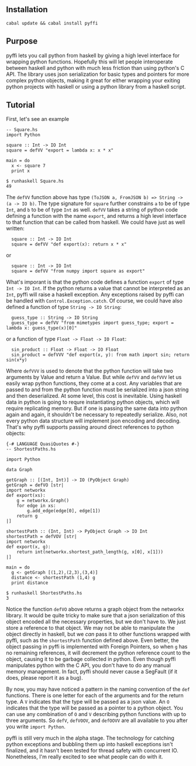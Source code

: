 <h2>Installation</h2>

    cabal update && cabal install pyffi
    
<h2>Purpose</h2>

pyffi lets you call python from haskell by giving a high level interface for wrapping python functions. Hopefully this will let people interoperate between haskell and python with much less friction than using python's C API. The library uses json serialization for basic types and pointers for more complex python objects, making it great for either wrapping your exiting python projects with haskell or using a python library from a haskell script.

<h2>Tutorial</h2>
First, let's see an example

    -- Square.hs
    import Python
    
    square :: Int -> IO Int
    square = defVV "export = lambda x: x * x"
    
    main = do
      x <- square 7
      print x
  
  <p></p>
  
    $ runhaskell Square.hs
    49
  
  The `defVV` function above has type `(ToJSON a, FromJSON b) => String -> (a -> IO b)`. The type signature for `square` further constrains `a` to be of type `Int`, and `b` to be of type `Int` as well. `defVV` takes a string of python code defining a function with the name `export`, and returns a high level interface to that function that can be called from haskell. We could have just as well written:
      
      square :: Int -> IO Int
      square = defVV "def export(x): return x * x"
      
  or 
  
      square :: Int -> IO Int
      square = defVV "from numpy import square as export"
      
  What's imporant is that the python code defines a function `export` of type `Int -> IO Int`. If the python returns a value that cannot be interpreted as an `Int`, pyffi will raise a haskell exception. Any exceptions raised by pyffi can be handled with `Control.Exception.catch`. Of course, we could have also defined a function of type `String -> IO String`:
  
      guess_type :: String -> IO String
      guess_type = defVV "from mimetypes import guess_type; export = lambda x: guess_type(x)[0]"
  
  or a function of type `Float -> Float -> IO Float`:
  
      sin_product :: Float -> Float -> IO Float
      sin_product = defVVV "def export(x, y): from math import sin; return sin(x*y)
      
  Where `defVVV` is used to denote that the python function will take two arguments by Value and return a Value. But while `defVV` and `defVVV` let us easily wrap python functions, they come at a cost. Any variables that are passed to and from the python function must be serialized into a json string and then deserialized. At some level, this cost is inevitable. Using haskell data in python is going to requre instantiating python objects, which will require replicating memory. But if one is passing the same data into python again and again, it shouldn't be necessary to repeatedly serialize. Also, not every python data structure will implement json encoding and decoding. That's why pyffi supports passing around direct references to python objects:
  
    {-# LANGUAGE QuasiQuotes #-}
    -- ShortestPaths.hs
    
    import Python
    
    data Graph
    
    getGraph :: [(Int, Int)] -> IO (PyObject Graph)
    getGraph = defVO [str|
    import networkx
    def export(xs):
        g = networkx.Graph()
        for edge in xs:
            g.add_edge(edge[0], edge[1])
        return g
    |]
    
    shortestPath :: (Int, Int) -> PyObject Graph -> IO Int
    shortestPath = defVOV [str|
    import networkx
    def export(x, g):
        return int(networkx.shortest_path_length(g, x[0], x[1]))
    |] 
    
    main = do
      g <- getGraph [(1,2),(2,3),(3,4)]
      distance <- shortestPath (1,4) g
      print distance
  
  <p></p>
  
    $ runhaskell ShortestPaths.hs
    3
  
  Notice the function `defVO` above returns a graph object from the networkx library. It would be quite tricky to make sure that a json serialization of this object encoded all the necessary properties, but we don't have to. We just store a reference to that object. We may not be able to manipulate the object directly in haskell, but we <i>can</i> pass it to other functions wrapped with pyffi, such as the `shortestPath` function defined above. Even better, the object passing in pyffi is implemented with Foreign Pointers, so when `g` has no remaining references, it will decrement the python reference count to the object, causing it to be garbage collected in python. Even though pyffi manipulates python with the C API, you don't have to do any manual memory management. In fact, pyffi should never cause a SegFault (if it does, please report it as a bug).
  
  By now, you may have noticed a pattern in the naming convention of the `def` functions. There is one letter for each of the arguments and for the return type. A `V` indicates that the type will be passed as a json value. An `O` indicates that the type will be passed as a pointer to a python object. You can use any combination of `O` and `V` describing python functions with up to three arguments. So `defV`, `defVOOV`, and `defOOVV` are all available to you after you write `import Python`.
  
  pyffi is still very much in the alpha stage. The technology for catching python exceptions and bubbling them up into haskell exceptions isn't finalized, and it hasn't been tested for thread safety with concurrent IO. Nonetheless, I'm really excited to see what people can do with it.
